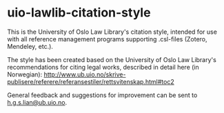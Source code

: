 # uio-lawlib-citation-style
This is the University of Oslo Law Library's citation style, intended for use with all reference management programs supporting .csl-files (Zotero, Mendeley, etc.).

The style has been created based on the University of Oslo Law Library's recommendations for citing legal works, described in detail here (in Norwegian): http://www.ub.uio.no/skrive-publisere/referere/referansestiler/rettsvitenskap.html#toc2

General feedback and suggestions for improvement can be sent to h.g.s.lian@ub.uio.no.
